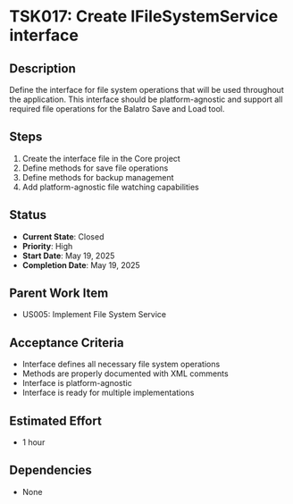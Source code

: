 # TSK017: Create IFileSystemService interface

## Description
Define the interface for file system operations that will be used throughout the application. This interface should be platform-agnostic and support all required file operations for the Balatro Save and Load tool.

## Steps
1. Create the interface file in the Core project
2. Define methods for save file operations
3. Define methods for backup management
4. Add platform-agnostic file watching capabilities

## Status
- **Current State**: Closed
- **Priority**: High
- **Start Date**: May 19, 2025
- **Completion Date**: May 19, 2025

## Parent Work Item
- US005: Implement File System Service

## Acceptance Criteria
- Interface defines all necessary file system operations
- Methods are properly documented with XML comments
- Interface is platform-agnostic
- Interface is ready for multiple implementations

## Estimated Effort
- 1 hour

## Dependencies
- None
